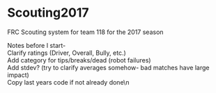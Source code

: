 # Scouting2017
FRC Scouting system for team 118 for the 2017 season

Notes before I start-  
Clarify ratings (Driver, Overall, Bully, etc.)  
Add category for tips/breaks/dead (robot failures)  
Add stdev? (try to clarify averages somehow- bad matches have large impact)  
Copy last years code if not already done\n
